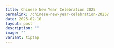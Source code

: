 ```yaml
---
title: Chinese New Year Celebration 2025
permalink: /chinese-new-year-celebration-2025/
date: 2025-02-10
layout: post
description: ""
image: ""
variant: tiptap
---
```

